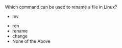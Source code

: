 Which command can be used to rename a file in Linux?

+ mv
* ren
* rename
* change
* None of the Above
